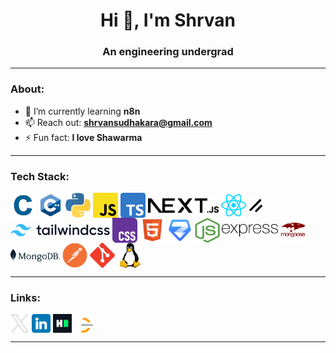 <h1 align="center">Hi 👋, I'm Shrvan</h1>
<h3 align="center">An engineering undergrad </h3>
<hr />

<h3 align="left">About:</h3>

- 🌱 I’m currently learning **n8n**
- 📫 Reach out: **shrvansudhakara@gmail.com**
- ⚡ Fun fact: **I love Shawarma**
<hr />

<h3 align="left">Tech Stack:</h3>
<p align="left">
    <a
        href="https://en.wikipedia.org/wiki/C_(programming_language)"
        target="_blank"
        rel="noopener noreferrer"
        ><img
            src="assets/c-icon.svg"
            alt="git"
            width="40"
            height="40"
            align="center"
    /></a>
    <a
        href="https://en.wikipedia.org/wiki/C%2B%2B"
        target="_blank"
        rel="noopener noreferrer"
        ><img
            src="assets/cpp-icon.svg"
            alt="c++"
            width="40"
            height="40"
            align="center"
    /></a>
    <a href="https://www.python.org" target="_blank" rel="noopener noreferrer"
        ><img
            src="assets/python-icon.svg"
            alt="python"
            width="40"
            height="40"
            align="center"
    /></a>
    <a
        href="https://developer.mozilla.org/en-US/docs/Web/JavaScript"
        target="_blank"
        rel="noopener noreferrer"
        ><img
            src="assets/javascript-icon.svg"
            alt="javascript"
            width="40"
            height="40"
            align="center"
    /></a>
    <a
        href="https://www.typescriptlang.org"
        target="_blank"
        rel="noopener noreferrer"
        ><img
            src="assets/typescript-icon.svg"
            alt="typescript"
            width="40"
            height="40"
            align="center"
    /></a>
    <a href="https://nextjs.org" target="_blank" rel="noopener noreferrer"
        ><picture>
            <source
                srcset="assets/nextjs-icon-dark.svg"
                media="(prefers-color-scheme: dark)" />
            <source
                srcset="assets/nextjs-icon-light.svg"
                media="(prefers-color-scheme: light)" />
            <img
                src="assets/nextjs-icon-light.svg"
                alt="next.js"
                height="23"
                align="center" /></picture
    ></a>
    <a href="https://react.dev" target="_blank" rel="noopener noreferrer"
        ><img
            src="assets/react-icon.svg"
            alt="react"
            width="40"
            height="40"
            align="center"
    /></a>
    <a href="https://ui.shadcn.com/" target="_blank" rel="noopener noreferrer"
        ><picture>
            <source
                srcset="assets/shadcn-icon-dark.svg"
                media="(prefers-color-scheme: dark)" />
            <source
                srcset="assets/shadcn-icon-light.svg"
                media="(prefers-color-scheme: light)" />
            <img
                src="assets/shadcn-icon-light.svg"
                alt="shadcn"
                height="23"
                align="center" /></picture
    ></a>
    <a href="https://tailwindcss.com" target="_blank" rel="noopener noreferrer"
        ><picture>
            <source
                srcset="assets/tailwindcss-icon-dark.svg"
                media="(prefers-color-scheme: dark)" />
            <source
                srcset="assets/tailwindcss-icon-light.svg"
                media="(prefers-color-scheme: light)" />
            <img
                src="assets/tailwindcss-icon-light.svg"
                alt="next.js"
                height="20"
                align="center" /></picture
    ></a>
    <a
        href="https://developer.mozilla.org/en-US/docs/Web/CSS"
        target="_blank"
        rel="noopener noreferrer"
        ><img
            src="assets/css-icon.svg"
            alt="css"
            width="40"
            height="40"
            align="center"
    /></a>
    <a
        href="https://developer.mozilla.org/en-US/docs/Web/HTML"
        target="_blank"
        rel="noopener noreferrer"
        ><img
            src="assets/html-icon.svg"
            alt="html"
            width="40"
            height="40"
            align="center"
    /></a>
    <a href="https://zod.dev" target="_blank" rel="noopener noreferrer"
        ><img
            src="assets/zod-icon.svg"
            alt="zod"
            width="40"
            height="40"
            align="center"
    /></a>
    <a href="https://nodejs.org/en" target="_blank" rel="noopener noreferrer"
        ><img
            src="assets/node-icon.svg"
            alt="node.js"
            width="40"
            height="40"
            align="center"
    /></a>
    <a href="https://expressjs.com" target="_blank" rel="noopener noreferrer"
        ><picture>
            <source
                srcset="assets/express-icon-dark.svg"
                media="(prefers-color-scheme: dark)" />
            <source
                srcset="assets/express-icon-light.svg"
                media="(prefers-color-scheme: light)" />
            <img
                src="assets/express-icon-light.svg"
                alt="express.js"
                height="20"
                align="center" /></picture
    ></a>
    <a href="https://mongoosejs.com/" target="_blank" rel="noopener noreferrer"
        ><img
            src="assets/mongoose-icon.svg"
            alt="mongoose"
            width="40"
            height="40"
            align="center"
    /></a>
    <a href="https://www.mongodb.com/" target="_blank" rel="noopener noreferrer"
        ><picture>
            <source
                srcset="assets/mongodb-icon-dark.svg"
                media="(prefers-color-scheme: dark)" />
            <source
                srcset="assets/mongodb-icon-light.svg"
                media="(prefers-color-scheme: light)" />
            <img
                src="assets/mongodb-icon-light.svg"
                alt="mongodb"
                height="20"
                align="center" /></picture
    ></a>
    <a href="https://www.postman.com/" target="_blank" rel="noopener noreferrer"
        ><img
            src="assets/postman-icon.svg"
            alt="postman"
            width="40"
            height="40"
            align="center"
    /></a>
    <a href="https://git-scm.com" target="_blank" rel="noopener noreferrer"
        ><img
            src="assets/git-icon.svg"
            alt="git"
            width="40"
            height="40"
            align="center"
    /></a>
    <a
        href="https://www.kernel.org/category/about.html"
        target="_blank"
        rel="noopener noreferrer"
        ><img
            src="assets/linux-icon.svg"
            alt="linux"
            width="40"
            height="40"
            align="center"
    /></a>
</p>

<hr />

<h3 align="left">Links:</h3>
<p align="left">
    <a
        href="https://x.com/shrvansudhakara"
        target="_blank"
        rel="noopener noreferrer"
        ><picture>
            <source
                srcset="assets/x-icon-dark.svg"
                media="(prefers-color-scheme: dark)" />
            <source
                srcset="assets/x-icon-light.svg"
                media="(prefers-color-scheme: light)" />
            <img
                src="assets/x-icon-dark.svg"
                alt="x.com/shrvansudhakara"
                height="30"
                width="30"
                align="center" /></picture
    ></a>
    <a
        href="https://linkedin.com/in/shrvansudhakara"
        target="_blank"
        rel="noopener noreferrer"
        ><picture>
            <source
                srcset="assets/linkedin-icon-dark.svg"
                media="(prefers-color-scheme: dark)" />
            <source
                srcset="assets/linkedin-icon-light.svg"
                media="(prefers-color-scheme: light)" />
            <img
                src="assets/linkedin-icon-light.svg"
                alt="linkedin.com/in/shrvansudhakara"
                height="30"
                width="30"
                align="center" /></picture
    ></a>
    <a
        href="https://www.hackerrank.com/shrvansudhakara"
        target="_blank"
        rel="noopener noreferrer"
        ><img
            align="center"
            src="assets/hackerrank-icon.svg"
            alt="hackerrank.com/shrvansudhakara"
            height="30"
            width="30"
    /></a>
    <a
        href="https://www.leetcode.com/shrvansudhakara"
        target="_blank"
        rel="noopener noreferrer"
        ><picture>
            <source
                srcset="assets/leetcode-icon-dark.svg"
                media="(prefers-color-scheme: dark)" />
            <source
                srcset="assets/leetcode-icon-light.svg"
                media="(prefers-color-scheme: light)" />
            <img
                src="assets/leetcode-icon-dark.svg"
                alt="leetcode.com/shrvansudhakara"
                height="30"
                width="30"
                align="center" /></picture
    ></a>
</p>
<hr />
